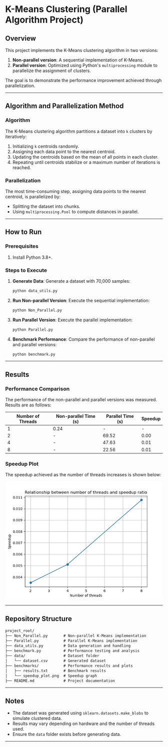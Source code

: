 
# K-Means Clustering (Parallel Algorithm Project)

## Overview
This project implements the K-Means clustering algorithm in two versions:
1. **Non-parallel version**: A sequential implementation of K-Means.
2. **Parallel version**: Optimized using Python's `multiprocessing` module to parallelize the assignment of clusters.

The goal is to demonstrate the performance improvement achieved through parallelization.

---

## Algorithm and Parallelization Method
### Algorithm
The K-Means clustering algorithm partitions a dataset into `k` clusters by iteratively:
1. Initializing `k` centroids randomly.
2. Assigning each data point to the nearest centroid.
3. Updating the centroids based on the mean of all points in each cluster.
4. Repeating until centroids stabilize or a maximum number of iterations is reached.

### Parallelization
The most time-consuming step, assigning data points to the nearest centroid, is parallelized by:
- Splitting the dataset into chunks.
- Using `multiprocessing.Pool` to compute distances in parallel.

---

## How to Run
### Prerequisites
1. Install Python 3.8+.

### Steps to Execute
1. **Generate Data**:
   Generate a dataset with 70,000 samples:
   ```bash
   python data_utils.py
   ```

2. **Run Non-parallel Version**:
   Execute the sequential implementation:
   ```bash
   python Non_Parallel.py
   ```

3. **Run Parallel Version**:
   Execute the parallel implementation:
   ```bash
   python Parallel.py
   ```

4. **Benchmark Performance**:
   Compare the performance of non-parallel and parallel versions:
   ```bash
   python benchmark.py
   ```

---

## Results
### Performance Comparison
The performance of the non-parallel and parallel versions was measured. Results are as follows:

| Number of Threads | Non-parallel Time (s) | Parallel Time (s) | Speedup |
|-------------------|------------------------|-------------------|---------|
| 1                 | 0.24                  | -                 | -       |
| 2                 | -                     | 69.52             | 0.00    |
| 4                 | -                     | 47.63             | 0.01    |
| 8                 | -                     | 22.56             | 0.01    |

### Speedup Plot
The speedup achieved as the number of threads increases is shown below:

![Speedup Plot](benchmarks/speedup_plot.png)

---

## Repository Structure
```
project_root/
├── Non_Parallel.py       # Non-parallel K-Means implementation
├── Parallel.py           # Parallel K-Means implementation
├── data_utils.py         # Data generation and handling
├── benchmark.py          # Performance testing and analysis
├── data/                 # Dataset folder
│   └── dataset.csv       # Generated dataset
├── benchmarks/           # Performance results and plots
│   ├── results.txt       # Benchmark results
│   └── speedup_plot.png  # Speedup graph
├── README.md             # Project documentation
```

---

## Notes
- The dataset was generated using `sklearn.datasets.make_blobs` to simulate clustered data.
- Results may vary depending on hardware and the number of threads used.
- Ensure the `data` folder exists before generating data.

---

